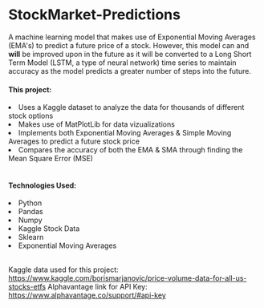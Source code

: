 # StockMarket-Predictions

A machine learning model that makes use of Exponential Moving Averages (EMA's) to predict a future price of a stock.
However, this model can and <strong>will</strong> be improved upon in the future as it will be converted to a Long Short Term Model (LSTM, a type of neural network) time series to maintain accuracy as the model predicts a greater number of steps into the future.

<h4>This project:</h4>
<li>Uses a Kaggle dataset to analyze the data for thousands of different stock options</li>
<li>Makes use of MatPlotLib for data vizualizations</li>
<li>Implements both Exponential Moving Averages & Simple Moving Averages to predict a future stock price</li>
<li>Compares the accuracy of both the EMA & SMA through finding the Mean Square Error (MSE)</li><br>


<h4>Technologies Used:</h4>
<li>Python</li>
<li>Pandas</li>
<li>Numpy</li>
<li>Kaggle Stock Data</li>
<li>Sklearn</li>
<li>Exponential Moving Averages</li><br>

Kaggle data used for this project: https://www.kaggle.com/borismarjanovic/price-volume-data-for-all-us-stocks-etfs
Alphavantage link for API Key: https://www.alphavantage.co/support/#api-key
